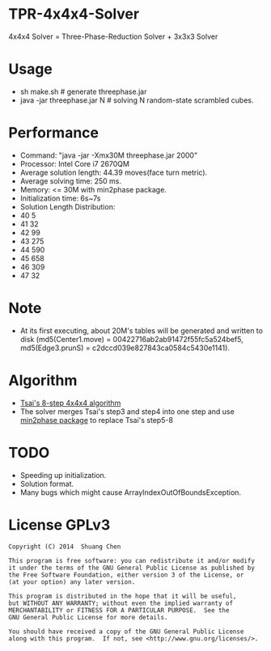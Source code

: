 TPR-4x4x4-Solver
================

4x4x4 Solver = Three-Phase-Reduction Solver + 3x3x3 Solver

# Usage
 - sh make.sh   # generate threephase.jar
 - java -jar threephase.jar N   # solving N random-state scrambled cubes.

# Performance
 - Command: "java -jar -Xmx30M threephase.jar 2000"
 - Processor: Intel Core i7 2670QM
 - Average solution length: 44.39 moves(face turn metric).
 - Average solving time: 250 ms.
 - Memory: <= 30M with min2phase package.
 - Initialization time: 6s~7s
 - Solution Length Distribution:
 - 40  5
 - 41  32
 - 42  99
 - 43  275
 - 44  590
 - 45  658
 - 46  309
 - 47  32

# Note
 - At its first executing, about 20M's tables will be generated and written to disk (md5(Center1.move) = 00422716ab2ab91472f55fc5a524bef5, md5(Edge3.prunS) = c2dccd039e827843ca0584c5430e1141). 

# Algorithm
 - [Tsai's 8-step 4x4x4 algorithm](http://cubezzz.dyndns.org/drupal/?q=node/view/73#comment-2588)
 - The solver merges Tsai's step3 and step4 into one step and use [min2phase package](https://github.com/ChenShuang/min2phase) to replace Tsai's step5-8

# TODO
 - Speeding up initialization.
 - Solution format.
 - Many bugs which might cause ArrayIndexOutOfBoundsException.

# License GPLv3

    Copyright (C) 2014  Shuang Chen

    This program is free software: you can redistribute it and/or modify
    it under the terms of the GNU General Public License as published by
    the Free Software Foundation, either version 3 of the License, or
    (at your option) any later version.

    This program is distributed in the hope that it will be useful,
    but WITHOUT ANY WARRANTY; without even the implied warranty of
    MERCHANTABILITY or FITNESS FOR A PARTICULAR PURPOSE.  See the
    GNU General Public License for more details.

    You should have received a copy of the GNU General Public License
    along with this program.  If not, see <http://www.gnu.org/licenses/>.

